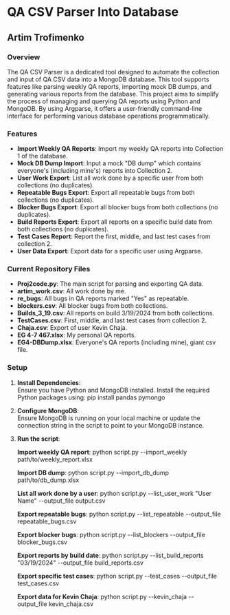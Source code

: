 # QA CSV Parser Into Database

## Artim Trofimenko

### Overview

The QA CSV Parser is a dedicated tool designed to automate the collection and input of QA CSV data into a MongoDB database. This tool supports features like parsing weekly QA reports, importing mock DB dumps, and generating various reports from the database.
This project aims to simplify the process of managing and querying QA reports using Python and MongoDB. By using Argparse, it offers a user-friendly command-line interface for performing various database operations programmatically.

### Features

- **Import Weekly QA Reports**: Import my weekly QA reports into Collection 1 of the database.
- **Mock DB Dump Import**: Input a mock "DB dump" which contains everyone's (including mine's) reports into Collection 2.
- **User Work Export**: List all work done by a specific user from both collections (no duplicates).
- **Repeatable Bugs Export**: Export all repeatable bugs from both collections (no duplicates).
- **Blocker Bugs Export**: Export all blocker bugs from both collections (no duplicates).
- **Build Reports Export**: Export all reports on a specific build date from both collections (no duplicates).
- **Test Cases Report**: Report the first, middle, and last test cases from collection 2.
- **User Data Export**: Export data for a specific user using Argparse.

### Current Repository Files

- **Proj2code.py**: The main script for parsing and exporting QA data.
- **artim_work.csv**: All work done by me.
- **re_bugs**: All bugs in QA reports marked "Yes" as repeatable.
- **blockers.csv**: All blocker bugs from both collections.
- **Builds_3_19.csv**: All reports on build 3/19/2024 from both collections.
- **TestCases.csv**: First, middle, and last test cases from collection 2.
- **Chaja.csv**: Export of user Kevin Chaja.
- **EG 4-7 467.xlsx**: My personal QA reports.
- **EG4-DBDump.xlsx**: Everyone's QA reports (including mine), giant csv file.  

### Setup

1. **Install Dependencies**:  
   Ensure you have Python and MongoDB installed. Install the required Python packages using: pip install pandas pymongo

2. **Configure MongoDB**:  
   Ensure MongoDB is running on your local machine or update the connection string in the script to point to your MongoDB instance.

3. **Run the script**:
                      
   **Import weekly QA report**: python script.py --import_weekly path/to/weekly_report.xlsx
   
   **Import DB dump**: python script.py --import_db_dump path/to/db_dump.xlsx

   **List all work done by a user**: python script.py --list_user_work "User Name" --output_file output.csv
   
   **Export repeatable bugs**: python script.py --list_repeatable --output_file repeatable_bugs.csv

   **Export blocker bugs**: python script.py --list_blockers --output_file blocker_bugs.csv

   **Export reports by build date**: python script.py --list_build_reports "03/19/2024" --output_file build_reports.csv

   **Export specific test cases**: python script.py --test_cases --output_file test_cases.csv

   **Export data for Kevin Chaja**: python script.py --kevin_chaja --output_file kevin_chaja.csv
